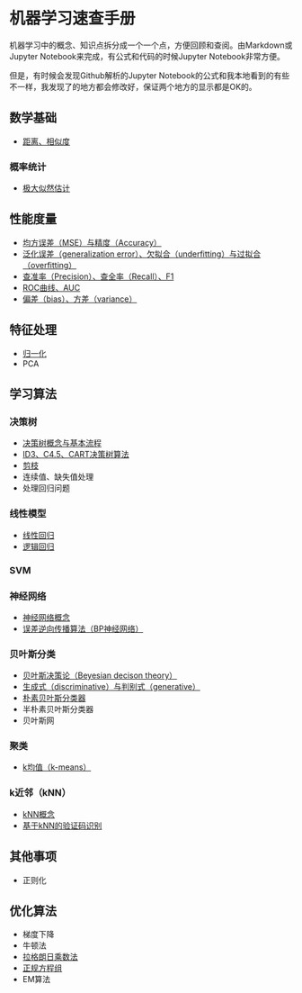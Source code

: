 # 机器学习速查手册

机器学习中的概念、知识点拆分成一个一个点，方便回顾和查阅。由Markdown或Jupyter Notebook来完成，有公式和代码的时候Jupyter Notebook非常方便。

但是，有时候会发现Github解析的Jupyter Notebook的公式和我本地看到的有些不一样，我发现了的地方都会修改好，保证两个地方的显示都是OK的。

## 数学基础

- [距离、相似度](./basic-mathematics/distance.ipynb)

### 概率统计

- [极大似然估计](./basic-mathematics/probability-statistics/maximum-likelihood-estimate.ipynb)


## 性能度量

- [均方误差（MSE）与精度（Accuracy）](./measurement/MSE-accuracy.ipynb)
- [泛化误差（generalization error）、欠拟合（underfitting）与过拟合（overfitting）](./measurement/overfitting-underfitting.ipynb)
- [查准率（Precision）、查全率（Recall）、F1](./measurement/precision-recall-f1.ipynb)
- [ROC曲线、AUC](./measurement/ROC-AUC.ipynb)
- [偏差（bias）、方差（variance）](./measurement/bias-variance.ipynb)


## 特征处理

- [归一化](./feature/normalization.ipynb)
- PCA


## 学习算法

### 决策树

- [决策树概念与基本流程](./decision-tree/summary.ipynb)
- [ID3、C4.5、CART决策树算法](./decision-tree/ID3-C45-CART.ipynb)
- [剪枝](./decision-tree/pruning.ipynb)
- 连续值、缺失值处理
- 处理回归问题


### 线性模型

- [线性回归](./linear-model/linear-regression.ipynb)
- [逻辑回归](./linear-model/logistic-regression.ipynb)


### SVM

### 神经网络

- [神经网络概念](./neural-network/network-summary.ipynb)
- [误差逆向传播算法（BP神经网络）](./neural-network/bp.ipynb)


### 贝叶斯分类

- [贝叶斯决策论（Beyesian decison theory）](./bayes/beyesian-decison-theory.ipynb)
- [生成式（discriminative）与判别式（generative）](./bayes/discriminative-generative.ipynb)
- [朴素贝叶斯分类器](./bayes/naive-bayes.ipynb)
- 半朴素贝叶斯分类器
- 贝叶斯网


### 聚类

- [k均值（k-means）](./cluster/k-means/k-means.ipynb)


### k近邻（kNN）

- [kNN概念](./kNN/kNN.ipynb)
- [基于kNN的验证码识别](./kNN/verify-code.ipynb)

## 其他事项

- 正则化


## 优化算法

- 梯度下降
- 牛顿法
- [拉格朗日乘数法](./optimization/lagrange-multiplier-method.ipynb)
- [正规方程组](./optimization/normal-equation.ipynb)
- EM算法